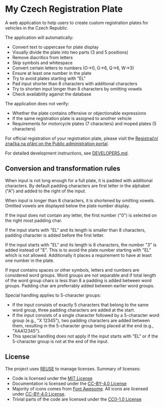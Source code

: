 # My Czech Registration Plate

A web application to help users to create custom registration
plates for vehicles in the Czech Republic.

The application will automatically:

- Convert text to uppercase for plate display
- Visually divide the plate into two parts (3 and 5 positions)
- Remove diacritics from letters
- Skip symbols and whitespace
- Convert certain letters to numbers (O→0, G→6, Q→6, W→3)
- Ensure at least one number in the plate
- Try to avoid plates starting with "EL"
- Pad input shorter than 8 characters with additional characters
- Try to shorten input longer than 8 characters by omitting vowels
- Check availability against the database

The application does not verify:

- Whether the plate contains offensive or objectionable expressions
- If the same registration plate is assigned to another vehicle
- Requirements for motorcycle plates (7 characters) and moped plates (5 characters)

For official registration of your registration plate, please visit the
[Registrační značka na přání on the Public administration portal](https://pruvodce.gov.cz/porizeni-vozidla/registracni-znacka-na-prani).

For detailed development instructions, see [DEVELOPERS.md](DEVELOPERS.md).

## Conversion and transformation rules

When input is not long enough for a full plate, it is padded with additional
characters. By default padding characters are first letter in the alphabet ("A") and added to the right of the input.

When input is longer than 8 characters, it is shortened by omitting vowels. Omitted vowels are displayed below the plate number display.

If the input does not contain any letter, the first number ("0") is selected on the right most padding char.

If the input starts with "EL" and its length is smaller than 8 characters, padding character is added before the first letter.

If the input starts with "EL" and its length is 8 characters, the number "3" is added instead of "E". This is to avoid the plate number starting with "EL" which is not allowed. Additionally it places a requirement to have at least one number in the plate.

If input contains spaces or other symbols, letters and numbers are considered word groups. Word groups are not separable and if total length of the word group chars is less than 8 a padding is added between word groups. Padding char are preferrably added between earlier word groups.

Special handling applies to 5-character groups:

- If the input consists of exactly 5 characters that belong to the same word group, three padding characters are added at the start.
- If the input consists of a single character followed by a 5-character word group (e.g., "X 12345"), two padding characters are added between them, resulting in the 5-character group being placed at the end (e.g., "XAA12345").
- This special handling does not apply if the input starts with "EL" or if the 5-character group is not at the end of the input.

## License

The project uses [REUSE](https://reuse.software/) to manage licenses.
Summary of licenses:

- Code is licensed under the [MIT License](LICENSES/MIT.txt)
- Documentation is licensed under the [CC-BY-4.0 License](LICENSES/CC-BY-4.0.txt)
- Majority of icons comes from [Font Awesome](https://fontawesome.com/). All icons are licensed under [CC-BY-4.0 License](LICENSES/CC-BY-4.0.txt).
- Trivial parts of the code are licensed under the
  [CC0-1.0 License](LICENSES/CC0-1.0.txt)

